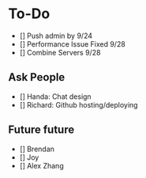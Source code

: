 # To-Do
- [] Push admin by 9/24
- [] Performance Issue Fixed 9/28
- [] Combine Servers 9/28

## Ask People
- [] Handa: Chat design
- [] Richard: Github hosting/deploying

## Future future
- [] Brendan
- [] Joy
- [] Alex Zhang 
